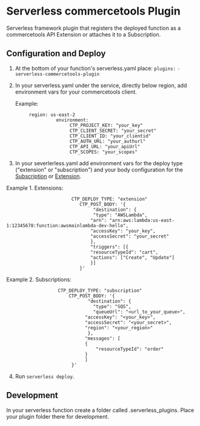 # Serverless commercetools Plugin
Serverless framework plugin that registers the deployed function as a commercetools API Extension or attaches it to a Subscription.

## Configuration and Deploy
1. At the bottom of your function's serverless.yaml place:
    `plugins:`
        `- serverless-commercetools-plugin`
2.  In your serverless.yaml under the service, directly below region, add environment vars for your commercetools client.  

     Example: 
     
               
             region: us-east-2
                       environment:
                            CTP_PROJECT_KEY: "your_key"
                            CTP_CLIENT_SECRET: "your_secret"
                            CTP_CLIENT_ID: "your_clientid"
                            CTP_AUTH_URL: "your_authurl"
                            CTP_API_URL: "your_apiUrl"
                            CTP_SCOPES: "your_scopes"
             
                            
3. In your severlerless.yaml add environment vars for the deploy type ("extension" or "subscription") and your body configuration for the [Subscription]( https://docs.commercetools.com/http-api-projects-subscriptions) or [Extension]( https://docs.commercetools.com/http-api-projects-api-extensions).

 
 
 Example 1. Extensions: 
 
                            
                            CTP_DEPLOY_TYPE: "extension"
                               CTP_POST_BODY: '{
                                    "destination": {
                                    "type": "AWSLambda",
                                   "arn": "arn:aws:lambda:us-east-1:12345678:function:awsmainlambda-dev-hello",
                                   "accessKey": "your_key",
                                   "accessSecret": "your_secret"
                                   },
                                   "triggers": [{
                                   "resourceTypeId": "cart",
                                   "actions": ["Create", "Update"]
                                   }]
                               }'
                             
                            
                            
 Example 2. Subscriptions:  
 
                       
                       CTP_DEPLOY_TYPE: "subscription"
                           CTP_POST_BODY: '{
                                  "destination": {
                                    "type": "SQS",
                                    "queueUrl": "<url_to_your_queue>",
                                 "accessKey": "<your_key>",
                                 "accessSecret": "<your_secret>",
                                 "region": "<your_region>"
                                  },
                                 "messages": [
                                 {
                                     "resourceTypeId": "order"
                                 }
                                 ]
                            }'
                         
                            
4. Run `serverless deploy`.


## Development

 In your serverless function create a folder called .serverless_plugins. Place your plugin folder there for development.



